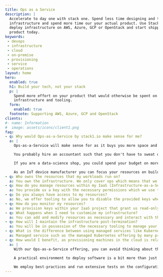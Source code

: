 ```yaml
---
title: Ops as a Service
description: |
  Accelerate to day one with stack one. Spend less time designing and tweaking
  infrastructure and spend more time our your actual product. Use Stack One to
  deploy infrastructure on AWS, Azure, GCP or OpenStack and start shipping your
  product today.
keywords:
 - devops
 - infrastructure
 - cloud
 - on-premise
 - provisioning
 - service
 - operations
layout: home
hero:
  enabled: true
  h1: Build your tech, not your stack
  p: |
    Spend more effort on your product that would otherwise be spent on
    infrastructure and tooling.
  form:
    enabled: true
  footnote: Supporting AWS, Azure, GCP and OpenStack
clients:
#- name: Information
#  image: assets/icons/client1.png
faq:
- q: Why would Ops-as-a-Service by stack1.io make sense for me?
  a: |
    Ops-as-a-Service will make sense for as it buys you more space and time to focus on your product.  Designing and operating infrastructure in-house often don't improve the quality of your service and they definitely don't always result to an increase in your ability to ship solutions to your end-users.

    You probably hire an accountant such that you don't have to sweat over every detail, as long as the big picture makes sense. You probably hire plumbers to fix pipes even if you could probably do some of it yourself.  Experts have a way of buying you time and peace of mind by doing something faster and qualitatively better than you could have possibly done it. All this while you are working on other things that are more valuable to your organization in the end.

    If you are a data-science shop, you could spend your budget on more brilliant data scientists and less on devops and tooling engineers, since a smaller team of devops engineers will be able to accommodate your needs with less stress. You will still be building your own tech, but at least your focus will be on your core product.

    As an IoT device manufacturer you can focus your resources on building the devices your customers want, need and deserve. Your resources can be directed towards better electrical engineering and industrial design talent as the use of stack1.io limits the scope of work and responsibilities for your devops teams without relinquishing them of ownership of your environment.
- q: Who owns the resources that my workloads run on?
  a: You own the infrastructure. We only cover ops which means that we provision and manage the resources at your Infrastructure-as-a-Service vendor.
- q: How do you manage resources within my IaaS (Infrastructure-as-a-Service) account?
  a: You provide us a key with the necessary permissions which we use to provision resources or manage your configuration.
- q: Do you always have access to my resources?
  a: No, we offer tooling to allow you to disable the provided keys when there is no work to be done. Furthermore you can use this tooling to provision and issue new keys to our workers and support staff in order to perform the necessary updates and examinations. Upon completion of our duties, you can disable the provided keys or configure the tooling to automate this process such that no-one can get into your infrastructure until the next time you enable the keys again.
- q: How do you monitor my resources?
  a: We provision keys within your IaaS project that grant us read-only access to the relevant metrics only which we then use to monitor your environment. You have the ability to disable these keys at your discretion which will prevent us from monitoring your resources.
- q: What happens when I need to customize my infrastructure?
  a: You can add and modify resources as necessary and interact with them through the resources under care. If you need to modify resources under care, we can probably offer solutions from our catalog of tested configurations that could serve your purpose. If your use-case represents an edge-case for which we have no clear-cut answer, we can support you in finding a path to a solution.
- q: How will I maintain the infrastructure post-termination?
  a: You will be in possession of the necessary tooling to manage your setup. All declarative resources used to provision and maintain your infrastructure will be provided to you such that your devops team can maintain your environments.
- q: What is the difference between using managed services like Kubernetes on GCP, AWS, Azure, OpenStack providers, etc.?
  a: Managed service such as the managed Kubernetes offering by many providers require some form of configuration. Details such as migration pipelines, networking policies (including routing and firewall rules), machine attributes and security policies are among some of the many features that will need to be defined in many cases. Contrarily, we offer solutions that simplify the migration of solutions between providers in case you at some point decide to move your workloads from AWS to OpenStack, for example.
- q: How would I benefit, as provisioning machines in the cloud is relatively easy?
  a: |
    With our Ops-as-a-Service offering, you can avoid thinking about the administrative details and focus on the topics that make a difference for your organization.
    
    A practical environment to deploy software is a bit more than just a machine. We'll provide you with user-friendly mechanism to deploy code within teams of varying sizes, tooling for managing versioning of the deployed resources, tooling to enforce your organization's security policies and generate the necessary audit reports to meet compliance requirements, documentation on managing your environment and continuous updates to cover security fixes and improvements in the tooling that your organization depends on.

    We employ best-practices and run extensive tests on the configurations that we provide in order to allow you to have confidence in the foundation that your organization depends on and save you the burden of having to keep up with all the updates with regards to the many tools that facilitate the operation of a organization in the cloud.
---
```

